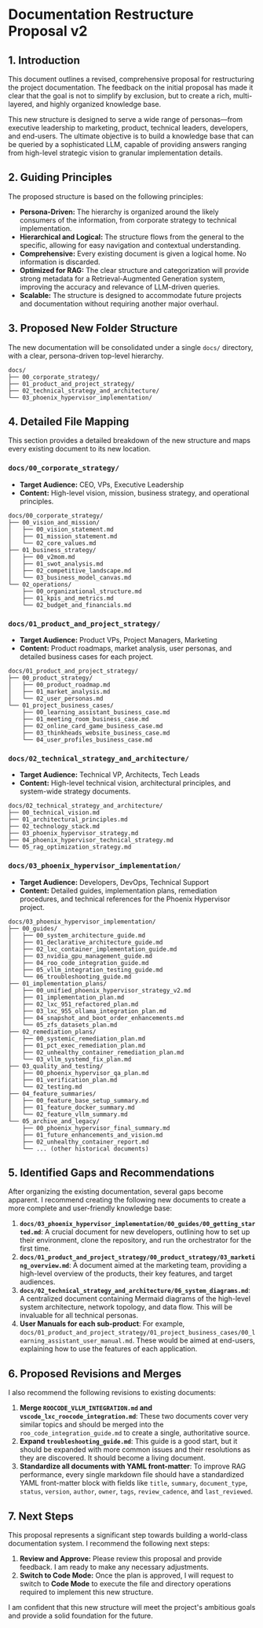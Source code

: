 # Documentation Restructure Proposal v2

## 1. Introduction

This document outlines a revised, comprehensive proposal for restructuring the project documentation. The feedback on the initial proposal has made it clear that the goal is not to simplify by exclusion, but to create a rich, multi-layered, and highly organized knowledge base.

This new structure is designed to serve a wide range of personas—from executive leadership to marketing, product, technical leaders, developers, and end-users. The ultimate objective is to build a knowledge base that can be queried by a sophisticated LLM, capable of providing answers ranging from high-level strategic vision to granular implementation details.

## 2. Guiding Principles

The proposed structure is based on the following principles:

*   **Persona-Driven:** The hierarchy is organized around the likely consumers of the information, from corporate strategy to technical implementation.
*   **Hierarchical and Logical:** The structure flows from the general to the specific, allowing for easy navigation and contextual understanding.
*   **Comprehensive:** Every existing document is given a logical home. No information is discarded.
*   **Optimized for RAG:** The clear structure and categorization will provide strong metadata for a Retrieval-Augmented Generation system, improving the accuracy and relevance of LLM-driven queries.
*   **Scalable:** The structure is designed to accommodate future projects and documentation without requiring another major overhaul.

## 3. Proposed New Folder Structure

The new documentation will be consolidated under a single `docs/` directory, with a clear, persona-driven top-level hierarchy.

```
docs/
├── 00_corporate_strategy/
├── 01_product_and_project_strategy/
├── 02_technical_strategy_and_architecture/
└── 03_phoenix_hypervisor_implementation/
```

## 4. Detailed File Mapping

This section provides a detailed breakdown of the new structure and maps every existing document to its new location.

### `docs/00_corporate_strategy/`

*   **Target Audience:** CEO, VPs, Executive Leadership
*   **Content:** High-level vision, mission, business strategy, and operational principles.

```
docs/00_corporate_strategy/
├── 00_vision_and_mission/
│   ├── 00_vision_statement.md
│   ├── 01_mission_statement.md
│   └── 02_core_values.md
├── 01_business_strategy/
│   ├── 00_v2mom.md
│   ├── 01_swot_analysis.md
│   ├── 02_competitive_landscape.md
│   └── 03_business_model_canvas.md
└── 02_operations/
    ├── 00_organizational_structure.md
    ├── 01_kpis_and_metrics.md
    └── 02_budget_and_financials.md
```

### `docs/01_product_and_project_strategy/`

*   **Target Audience:** Product VPs, Project Managers, Marketing
*   **Content:** Product roadmaps, market analysis, user personas, and detailed business cases for each project.

```
docs/01_product_and_project_strategy/
├── 00_product_strategy/
│   ├── 00_product_roadmap.md
│   ├── 01_market_analysis.md
│   └── 02_user_personas.md
└── 01_project_business_cases/
    ├── 00_learning_assistant_business_case.md
    ├── 01_meeting_room_business_case.md
    ├── 02_online_card_game_business_case.md
    ├── 03_thinkheads_website_business_case.md
    └── 04_user_profiles_business_case.md
```

### `docs/02_technical_strategy_and_architecture/`

*   **Target Audience:** Technical VP, Architects, Tech Leads
*   **Content:** High-level technical vision, architectural principles, and system-wide strategy documents.

```
docs/02_technical_strategy_and_architecture/
├── 00_technical_vision.md
├── 01_architectural_principles.md
├── 02_technology_stack.md
├── 03_phoenix_hypervisor_strategy.md
├── 04_phoenix_hypervisor_technical_strategy.md
└── 05_rag_optimization_strategy.md
```

### `docs/03_phoenix_hypervisor_implementation/`

*   **Target Audience:** Developers, DevOps, Technical Support
*   **Content:** Detailed guides, implementation plans, remediation procedures, and technical references for the Phoenix Hypervisor project.

```
docs/03_phoenix_hypervisor_implementation/
├── 00_guides/
│   ├── 00_system_architecture_guide.md
│   ├── 01_declarative_architecture_guide.md
│   ├── 02_lxc_container_implementation_guide.md
│   ├── 03_nvidia_gpu_management_guide.md
│   ├── 04_roo_code_integration_guide.md
│   ├── 05_vllm_integration_testing_guide.md
│   └── 06_troubleshooting_guide.md
├── 01_implementation_plans/
│   ├── 00_unified_phoenix_hypervisor_strategy_v2.md
│   ├── 01_implementation_plan.md
│   ├── 02_lxc_951_refactored_plan.md
│   ├── 03_lxc_955_ollama_integration_plan.md
│   ├── 04_snapshot_and_boot_order_enhancements.md
│   └── 05_zfs_datasets_plan.md
├── 02_remediation_plans/
│   ├── 00_systemic_remediation_plan.md
│   ├── 01_pct_exec_remediation_plan.md
│   ├── 02_unhealthy_container_remediation_plan.md
│   └── 03_vllm_systemd_fix_plan.md
├── 03_quality_and_testing/
│   ├── 00_phoenix_hypervisor_qa_plan.md
│   ├── 01_verification_plan.md
│   └── 02_testing.md
├── 04_feature_summaries/
│   ├── 00_feature_base_setup_summary.md
│   ├── 01_feature_docker_summary.md
│   └── 02_feature_vllm_summary.md
└── 05_archive_and_legacy/
    ├── 00_phoenix_hypervisor_final_summary.md
    ├── 01_future_enhancements_and_vision.md
    ├── 02_unhealthy_container_report.md
    └── ... (other historical documents)
```

## 5. Identified Gaps and Recommendations

After organizing the existing documentation, several gaps become apparent. I recommend creating the following new documents to create a more complete and user-friendly knowledge base:

1.  **`docs/03_phoenix_hypervisor_implementation/00_guides/00_getting_started.md`**: A crucial document for new developers, outlining how to set up their environment, clone the repository, and run the orchestrator for the first time.
2.  **`docs/01_product_and_project_strategy/00_product_strategy/03_marketing_overview.md`**: A document aimed at the marketing team, providing a high-level overview of the products, their key features, and target audiences.
3.  **`docs/02_technical_strategy_and_architecture/06_system_diagrams.md`**: A centralized document containing Mermaid diagrams of the high-level system architecture, network topology, and data flow. This will be invaluable for all technical personas.
4.  **User Manuals for each sub-product**: For example, `docs/01_product_and_project_strategy/01_project_business_cases/00_learning_assistant_user_manual.md`. These would be aimed at end-users, explaining how to use the features of each application.

## 6. Proposed Revisions and Merges

I also recommend the following revisions to existing documents:

1.  **Merge `ROOCODE_VLLM_INTEGRATION.md` and `vscode_lxc_roocode_integration.md`**: These two documents cover very similar topics and should be merged into the `roo_code_integration_guide.md` to create a single, authoritative source.
2.  **Expand `troubleshooting_guide.md`**: This guide is a good start, but it should be expanded with more common issues and their resolutions as they are discovered. It should become a living document.
3.  **Standardize all documents with YAML front-matter**: To improve RAG performance, every single markdown file should have a standardized YAML front-matter block with fields like `title`, `summary`, `document_type`, `status`, `version`, `author`, `owner`, `tags`, `review_cadence`, and `last_reviewed`.

## 7. Next Steps

This proposal represents a significant step towards building a world-class documentation system. I recommend the following next steps:

1.  **Review and Approve:** Please review this proposal and provide feedback. I am ready to make any necessary adjustments.
2.  **Switch to Code Mode:** Once the plan is approved, I will request to switch to **Code Mode** to execute the file and directory operations required to implement this new structure.

I am confident that this new structure will meet the project's ambitious goals and provide a solid foundation for the future.